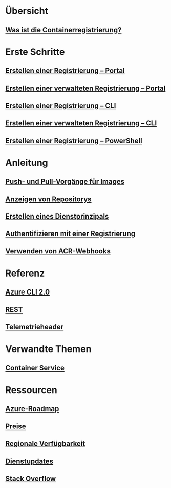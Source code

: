 # Übersicht


## [Was ist die Containerregistrierung?](container-registry-intro.md)


# Erste Schritte

## [Erstellen einer Registrierung – Portal](container-registry-get-started-portal.md)

## [Erstellen einer verwalteten Registrierung – Portal](container-registry-managed-get-started-portal.md)

## [Erstellen einer Registrierung – CLI](container-registry-get-started-azure-cli.md)

## [Erstellen einer verwalteten Registrierung – CLI](container-registry-managed-get-started-azure-cli.md)

## [Erstellen einer Registrierung – PowerShell](container-registry-get-started-powershell.md)


# Anleitung


## [Push- und Pull-Vorgänge für Images](container-registry-get-started-docker-cli.md)

## [Anzeigen von Repositorys](container-registry-repositories.md)

## [Erstellen eines Dienstprinzipals](../azure-resource-manager/resource-group-create-service-principal-portal.md?toc=%2fazure%2fcontainer-registry%2ftoc.json)

## [Authentifizieren mit einer Registrierung](container-registry-authentication.md)

## [Verwenden von ACR-Webhooks](./container-registry-webhook.md)


# Referenz


## [Azure CLI 2.0](/cli/azure/acr)

## [REST](/rest/api/containerregistry)

## [Telemetrieheader](container-registry-headers.md)


# Verwandte Themen


## [Container Service](/azure/container-service/)


# Ressourcen

## [Azure-Roadmap](https://azure.microsoft.com/roadmap/)

## [Preise](https://azure.microsoft.com/pricing/details/container-registry/)

## [Regionale Verfügbarkeit](https://azure.microsoft.com/regions/services/)

## [Dienstupdates](https://azure.microsoft.com/en-us/updates/?product=container-registry&updatetype=&platform=)

## [Stack Overflow](http://stackoverflow.com/questions/tagged/azure-container-registry)

